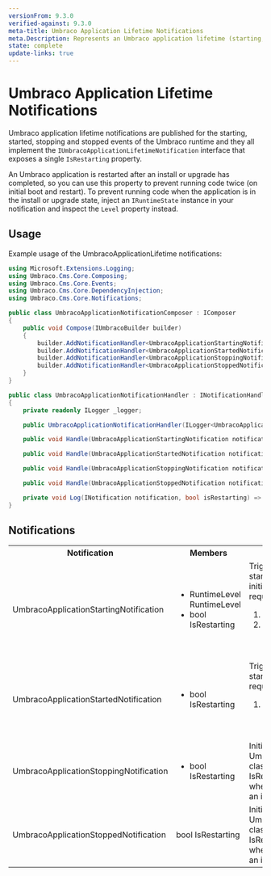 ```yaml
---
versionFrom: 9.3.0
verified-against: 9.3.0
meta-title: Umbraco Application Lifetime Notifications
meta.Description: Represents an Umbraco application lifetime (starting, started, stopping, stopped) notification
state: complete
update-links: true
---
```


# Umbraco Application Lifetime Notifications

Umbraco application lifetime notifications are published for the starting, started, stopping and stopped events of the Umbraco runtime and they all implement the `IUmbracoApplicationLifetimeNotification` interface that exposes a single `IsRestarting` property.

An Umbraco application is restarted after an install or upgrade has completed, so you can use this property to prevent running code twice (on initial boot and restart). To prevent running code when the application is in the install or upgrade state, inject an `IRuntimeState` instance in your notification and inspect the `Level` property instead.

## Usage

Example usage of the UmbracoApplicationLifetime notifications:

```C#
using Microsoft.Extensions.Logging;
using Umbraco.Cms.Core.Composing;
using Umbraco.Cms.Core.Events;
using Umbraco.Cms.Core.DependencyInjection;
using Umbraco.Cms.Core.Notifications;

public class UmbracoApplicationNotificationComposer : IComposer
{
    public void Compose(IUmbracoBuilder builder)
    {
        builder.AddNotificationHandler<UmbracoApplicationStartingNotification, UmbracoApplicationNotificationHandler>();
        builder.AddNotificationHandler<UmbracoApplicationStartedNotification, UmbracoApplicationNotificationHandler>();
        builder.AddNotificationHandler<UmbracoApplicationStoppingNotification, UmbracoApplicationNotificationHandler>();
        builder.AddNotificationHandler<UmbracoApplicationStoppedNotification, UmbracoApplicationNotificationHandler>();
    }
}

public class UmbracoApplicationNotificationHandler : INotificationHandler<UmbracoApplicationStartingNotification>, INotificationHandler<UmbracoApplicationStartedNotification>, INotificationHandler<UmbracoApplicationStoppingNotification>, INotificationHandler<UmbracoApplicationStoppedNotification>
{
    private readonly ILogger _logger;

    public UmbracoApplicationNotificationHandler(ILogger<UmbracoApplicationNotificationHandler> logger) => _logger = logger;

    public void Handle(UmbracoApplicationStartingNotification notification) => Log(notification, notification.IsRestarting);

    public void Handle(UmbracoApplicationStartedNotification notification) => Log(notification, notification.IsRestarting);

    public void Handle(UmbracoApplicationStoppingNotification notification) => Log(notification, notification.IsRestarting);

    public void Handle(UmbracoApplicationStoppedNotification notification) => Log(notification, notification.IsRestarting);

    private void Log(INotification notification, bool isRestarting) => _logger.LogInformation("{Type} - {IsRestarting}", notification.GetType().Name, isRestarting);
}
```

## Notifications

<table>
  <tr>
    <th>Notification</th>
    <th>Members</th>
    <th>Description</th>
  </tr>

  <tr>
    <td>UmbracoApplicationStartingNotification</td>
    <td>
      <ul>
        <li>RuntimeLevel RuntimeLevel</li>
        <li>bool IsRestarting</li>
      </ul>
    </td>
    <td>
      Triggered when the application is starting, after all `IComponent`s are initialized, but before any incoming requests are accepted.<br />
      <ol>
        <li>RuntimeLevel: Gets the runtime level.</li>
        <li>IsRestarting: Gets a value indicating whether Umbraco is restarting (e.g. after an install or upgrade).</li>
      </ol>
    </td>
  </tr>

  <tr>
    <td>UmbracoApplicationStartedNotification</td>
    <td>
      <ul>
        <li>bool IsRestarting</li>
      </ul>
    </td>
    <td>
      Triggered when the application has fully started and is accepting incoming requests.<br />
      <ol>
        <li>IsRestarting: Gets a value indicating whether Umbraco is restarting (e.g. after an install or upgrade).</li>
      </ol>
    </td>
  </tr>

  <tr>
    <td>UmbracoApplicationStoppingNotification</td>
    <td>
      <ul>
        <li>bool IsRestarting</li>
      </ul>
    </td>
    <td>
    Initializes a new instance of the UmbracoApplicationStoppingNotification class.<br>
    IsRestarting: Gets a value indicating whether Umbraco is restarting (e.g. after an install or upgrade).
    </td>
  </tr>

  <tr>
    <td>UmbracoApplicationStoppedNotification</td>
    <td>
      bool IsRestarting
    </td>
    <td>
    Initializes a new instance of the UmbracoApplicationStoppedNotification class.<br>
    IsRestarting: Gets a value indicating whether Umbraco is restarting (e.g. after an install or upgrade).
    </td>
  </tr>

</table>
